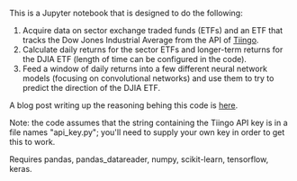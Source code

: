 This is a Jupyter notebook that is designed to do the following:
1. Acquire data on sector exchange traded funds (ETFs) and an ETF that tracks the Dow Jones Industrial Average from the API of [Tiingo](https://www.tiingo.com/).
2. Calculate daily returns for the sector ETFs and longer-term returns for the DJIA ETF (length of time can be configured in the code).
3. Feed a window of daily returns into a few different neural network models (focusing on convolutional networks) and use them to try to predict the direction of the DJIA ETF.

A blog post writing up the reasoning behing this code is [here](https://data-and-the-world.onrender.com/posts/convolutional-sector-etf-prediction/).

Note: the code assumes that the string containing the Tiingo API key is in a file names "api_key.py"; you'll need to supply your own key in order to get this to work.

Requires pandas, pandas_datareader, numpy, scikit-learn, tensorflow, keras.
